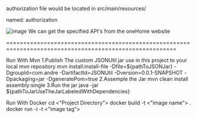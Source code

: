 authorization file would be located in src/main/resources/

named: authorization

![image](https://github.com/user-attachments/assets/0949502e-677a-4a5c-adc4-b0de645ff8cb)
We can get the specified API's from the oneHome website

========================================================================================================

Run With Mvn
1.Publish The custom JSONUtil jar use in this project to your local mvn repository
mvn install:install-file -Dfile=${pathToJSONJar} -DgroupId=com.andre -DartifactId=JSONUtil -Dversion=0.0.1-SNAPSHOT -Dpackaging=jar -DgeneratePom=true
2.Assemple the Jar
mvn clean install assembly:single
3.Run the jar
java -jar ${pathToJarUseTheJarLabeledWithDependencies}



Run With Docker
cd <"Project Directory">
docker build -t <"image name"> .
docker run -i -t <"image tag">


